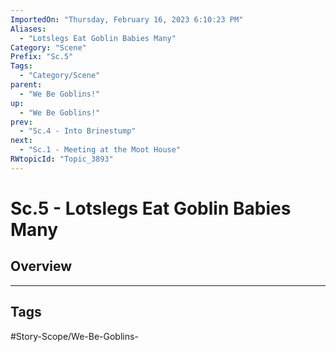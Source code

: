 ```yaml
---
ImportedOn: "Thursday, February 16, 2023 6:10:23 PM"
Aliases:
  - "Lotslegs Eat Goblin Babies Many"
Category: "Scene"
Prefix: "Sc.5"
Tags:
  - "Category/Scene"
parent:
  - "We Be Goblins!"
up:
  - "We Be Goblins!"
prev:
  - "Sc.4 - Into Brinestump"
next:
  - "Sc.1 - Meeting at the Moot House"
RWtopicId: "Topic_3893"
---
```

# Sc.5 - Lotslegs Eat Goblin Babies Many
## Overview

---
## Tags
#Story-Scope/We-Be-Goblins-

